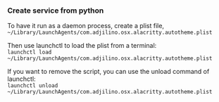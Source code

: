 ### Create service from python

To have it run as a daemon process, create a plist file, <br>`~/Library/LaunchAgents/com.adjilino.osx.alacritty.autotheme.plist`

Then use launchctl to load the plist from a terminal:<br>
`launchctl load ~/Library/LaunchAgents/com.adjilino.osx.alacritty.autotheme.plist`

If you want to remove the script, you can use the unload command of launchctl:<br>
`launchctl unload ~/Library/LaunchAgents/com.adjilino.osx.alacritty.autotheme.plist`